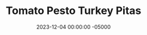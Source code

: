 ---
layout: post
title:  "Tomato Pesto Turkey Pitas"
date:   2023-12-04 00:00:00 -05000
categories: 
- Recipes
- Ground Meat
permalink: /recipes/turkey-pesto-pita
image: /assets/Food/Ground Meat/Pesto Pita/pesto-pita-cover.jpg
ing: pestopita-ing
facts: pestopita-facts
section1: Pesto
start2: Onion
section2: Meat & Vegetables
start3: 
section3: 
start4: 
section4: 
start5: 
section5: 
Prep: 20
Rest: 
Cook: 40
Source1: 
Source2: 
whisk: https://s.samsungfood.com/kuVvy
tags: 
- spinach
- basil
- whole wheat
- sandwich
- pocket
- ground
- beef
- greek
- mushroom
- sauce
- paste
- brown rice
Description: This dish features a spinach and tomato paste pesto sauce, mixed into some vegetables and ground turkey. It goes well inside of a pocket pita, like with my <a href="pita">Whole Wheat Pita Bread</a>.  It's also great served on top of some brown rice, or just on its own. Nutrition facts are just for the filling, not including any rice or bread.
Instructions: 
- Spray a large pan with a touch of oil, and saute the spinach over medium heat until fully cooked, about 5-10 minutes, covered<br><br>

- Transfer spinach to a food processor with the rest of the pesto ingredients (tomato paste, cottage cheese, parmesean cheese, lemon juice, minced garlic, oil, garlic and onion powder, black pepper, lemon pepper, and salt). Blend until smooth<br><br>

- Lightly spray your pan with oil, and cook the onions and mushrooms with salt. Add some water to help steam and cook the veggies. Cover, and stir occasionally until the water has cooked off and vegetables are almost done<br><br>

- Add your meat to the pan and brown it. When fully cooked, add the spices (basil, garlic and onion powder, lemon pepper, and red pepper flakes) and adjust anything to taste<br><br>

- Transfer the sauce into the pan, and let simmer for a few minutes over medium low heat. Serve in a pita bread, with rice, or by itself<br><br>
- <center><img src="/assets/Food/Ground Meat/Pesto Pita/pesto-pita-5.jpg" alt="" class="instruction-image"></center>
---